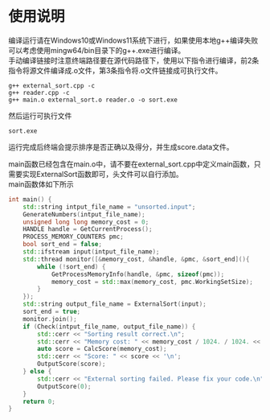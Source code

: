 # 使用说明
编译运行请在Windows10或Windows11系统下进行，如果使用本地g++编译失败可以考虑使用mingw64/bin目录下的g++.exe进行编译。  
手动编译链接时注意终端路径要在源代码路径下，使用以下指令进行编译，前2条指令将源文件编译成.o文件，第3条指令将.o文件链接成可执行文件。
```shell
g++ external_sort.cpp -c
g++ reader.cpp -c
g++ main.o external_sort.o reader.o -o sort.exe
```
然后运行可执行文件
```shell
sort.exe
```
运行完成后终端会提示排序是否正确以及得分，并生成score.data文件。

main函数已经包含在main.o中，请不要在external_sort.cpp中定义main函数，只需要实现ExternalSort函数即可，头文件可以自行添加。  
main函数体如下所示
```cpp
int main() {
    std::string intput_file_name = "unsorted.input";
    GenerateNumbers(intput_file_name);
    unsigned long long memory_cost = 0;
    HANDLE handle = GetCurrentProcess();
    PROCESS_MEMORY_COUNTERS pmc;
    bool sort_end = false;
    std::ifstream input(intput_file_name);
    std::thread monitor([&memory_cost, &handle, &pmc, &sort_end](){
        while (!sort_end) {
            GetProcessMemoryInfo(handle, &pmc, sizeof(pmc));
            memory_cost = std::max(memory_cost, pmc.WorkingSetSize);
        }
    });
    std::string output_file_name = ExternalSort(input);
    sort_end = true;
    monitor.join();
    if (Check(intput_file_name, output_file_name)) {
        std::cerr << "Sorting result correct.\n";
        std::cerr << "Memory cost: " << memory_cost / 1024. / 1024. << " MB\n";
        auto score = CalcScore(memory_cost);
        std::cerr << "Score: " << score << '\n';
        OutputScore(score);
    } else {
        std::cerr << "External sorting failed. Please fix your code.\n";
        OutputScore(0);
    }
    return 0;
}

```
